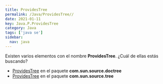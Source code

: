 ```yaml
---
title: ProvidesTree
permalink: /Java/ProvidesTree//
date: 2021-01-11
key: Java.P.ProvidesTree
category: Java
tags: ['java se']
sidebar: 
  nav: java
---
```


Existen varios elementos con el nombre **ProvidesTree**. ¿Cuál de ellas estás buscando?
<ul>
<li><a href="/Java/ProvidesTree-com-sun-source-doctree/">ProvidesTree</a> en el paquete <strong>com.sun.source.doctree</strong></li>
<li><a href="/Java/ProvidesTree-com-sun-source-tree/">ProvidesTree</a> en el paquete <strong>com.sun.source.tree</strong></li>
<ul>
